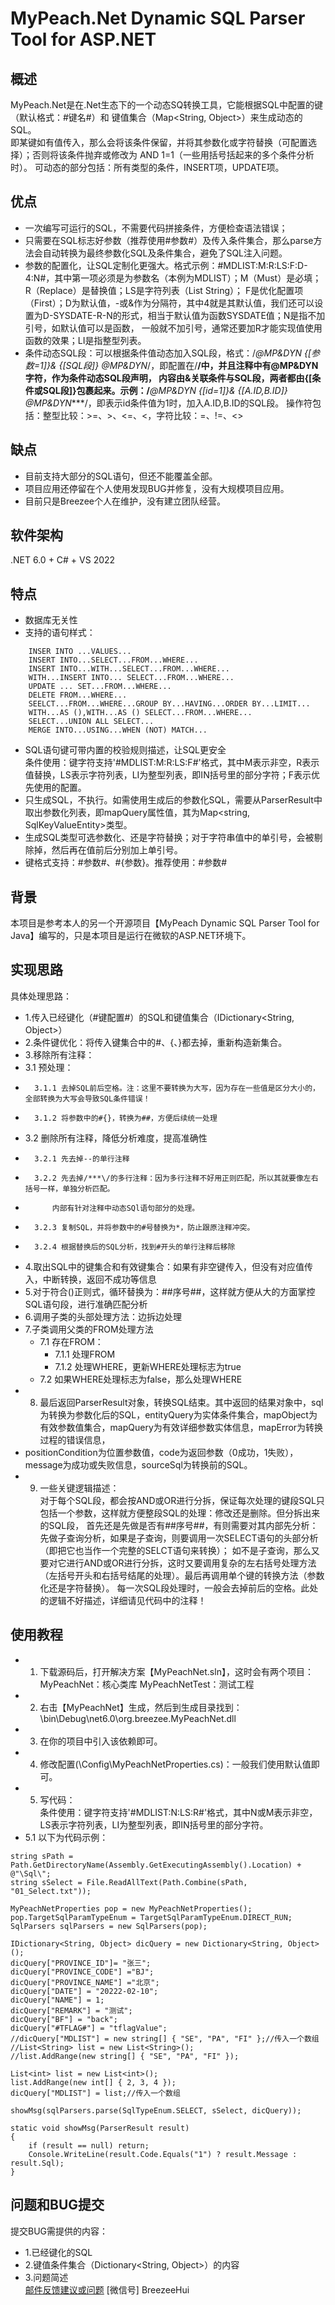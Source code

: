 # MyPeach.Net Dynamic SQL Parser Tool for ASP.NET

## 概述
MyPeach.Net是在.Net生态下的一个动态SQ转换工具，它能根据SQL中配置的键（默认格式：#键名#）和 键值集合（Map<String, Object>）来生成动态的SQL。  
即某键如有值传入，那么会将该条件保留，并将其参数化或字符替换（可配置选择）；否则将该条件抛弃或修改为 AND 1=1（一些用括号括起来的多个条件分析时）。
可动态的部分包括：所有类型的条件，INSERT项，UPDATE项。
## 优点
* 一次编写可运行的SQL，不需要代码拼接条件，方便检查语法错误；
* 只需要在SQL标志好参数（推荐使用#参数#）及传入条件集合，那么parse方法会自动转换为最终参数化SQL及条件集合，避免了SQL注入问题。
* 参数的配置化，让SQL定制化更强大。格式示例：#MDLIST:M:R:LS:F:D-4:N#，其中第一项必须是为参数名（本例为MDLIST）；M（Must）是必填；R（Replace）是替换值；LS是字符列表（List String）；
F是优化配置项（First）；D为默认值，-或&作为分隔符，其中4就是其默认值，我们还可以设置为D-SYSDATE-R-N的形式，相当于默认值为函数SYSDATE值；N是指不加引号，如默认值可以是函数，
一般就不加引号，通常还要加R才能实现值使用函数的效果；LI是指整型列表。
* 条件动态SQL段：可以根据条件值动态加入SQL段，格式：/*@MP&DYN {[参数=1]}& {[SQL段]}  @MP&DYN*/，即配置在/**/中，并且注释中有@MP&DYN字符，作为条件动态SQL段声明，
内容由&关联条件与SQL段，两者都由{[条件或SQL段]}包裹起来。示例：/***@MP&DYN {[id=1]}& {[A.ID,B.ID]}  @MP&DYN****/，即表示id条件值为1时，加入A.ID,B.ID的SQL段。
操作符包括：整型比较：>=、>、<=、<，字符比较：=、!=、<>
## 缺点
* 目前支持大部分的SQL语句，但还不能覆盖全部。
* 项目应用还停留在个人使用发现BUG并修复，没有大规模项目应用。
* 目前只是Breezee个人在维护，没有建立团队经营。

## 软件架构
.NET 6.0 + C# + VS 2022

## 特点
* 数据库无关性
* 支持的语句样式：
```
    INSER INTO ...VALUES... 
    INSERT INTO...SELECT...FROM...WHERE... 
    INSERT INTO...WITH...SELECT...FROM...WHERE... 
    WITH...INSERT INTO... SELECT...FROM...WHERE... 
    UPDATE ... SET...FROM...WHERE...  
    DELETE FROM...WHERE...  
    SEELCT...FROM...WHERE...GROUP BY...HAVING...ORDER BY...LIMIT...  
    WITH...AS (),WITH...AS () SELECT...FROM...WHERE...
    SELECT...UNION ALL SELECT... 
    MERGE INTO...USING...WHEN (NOT) MATCH...
```
* SQL语句键可带内置的校验规则描述，让SQL更安全  
  条件使用：键字符支持'#MDLIST:M:R:LS:F#'格式，其中M表示非空，R表示值替换，LS表示字符列表，LI为整型列表，即IN括号里的部分字符；F表示优先使用的配置。  
* 只生成SQL，不执行。如需使用生成后的参数化SQL，需要从ParserResult中取出参数化列表，即mapQuery属性值，其为Map<string, SqlKeyValueEntity>类型。  
* 生成SQL类型可选参数化、还是字符替换；对于字符串值中的单引号，会被剔除掉，然后再在值前后分别加上单引号。
* 键格式支持：#参数#、#{参数}。推荐使用：#参数#
## 背景
本项目是参考本人的另一个开源项目【MyPeach Dynamic SQL Parser Tool for Java】编写的，只是本项目是运行在微软的ASP.NET环境下。

## 实现思路
具体处理思路：
* 1.传入已经键化（#键配置#）的SQL和键值集合（IDictionary<String, Object>）
* 2.条件键优化：将传入键集合中的#、{、}都去掉，重新构造新集合。
* 3.移除所有注释：
*   3.1 预处理：
*       3.1.1 去掉SQL前后空格。注：这里不要转换为大写，因为存在一些值是区分大小的，全部转换为大写会导致SQL条件错误！
*       3.1.2 将参数中的#{}，转换为##，方便后续统一处理
*   3.2 删除所有注释，降低分析难度，提高准确性
*       3.2.1 先去掉--的单行注释
*       3.2.2 先去掉/***\/的多行注释：因为多行注释不好用正则匹配，所以其就要像左右括号一样，单独分析匹配。
*           内部有针对注释中动态SQl语句部分的处理。
*       3.2.3 复制SQL，并将参数中的#号替换为*，防止跟原注释冲突。
*       3.2.4 根据替换后的SQL分析，找到#开头的单行注释后移除
* 4.取出SQL中的键集合和有效键集合：如果有非空键传入，但没有对应值传入，中断转换，返回不成功等信息
* 5.对于符合()正则式，循环替换为：##序号##，这样就方便从大的方面掌控SQL语句段，进行准确匹配分析
* 6.调用子类的头部处理方法：边拆边处理  
* 7.子类调用父类的FROM处理方法
  * 7.1 存在FROM：  
    * 7.1.1 处理FROM  
    * 7.1.2 处理WHERE，更新WHERE处理标志为true  
  * 7.2 如果WHERE处理标志为false，那么处理WHERE  
* 8. 最后返回ParserResult对象，转换SQL结束。其中返回的结果对象中，sql为转换为参数化后的SQL，entityQuery为实体条件集合，mapObject为有效参数值集合，mapQuery为有效详细参数实体信息，mapError为转换过程的错误信息，
*    positionCondition为位置参数值，code为返回参数（0成功，1失败），message为成功或失败信息，sourceSql为转换前的SQL。
* 9. 一些关键逻辑描述：  
   对于每个SQL段，都会按AND或OR进行分拆，保证每次处理的键段SQL只包括一个参数，这样就方便整段SQL的处理：修改还是删除。但分拆出来的SQL段， 
   首先还是先做是否有##序号##，有则需要对其内部先分析：先做子查询分析，如果是子查询，则要调用一次SELECT语句的头部分析（即把它也当作一个完整的SELCT语句来转换）；
   如不是子查询，那么又要对它进行AND或OR进行分拆，这时又要调用复杂的左右括号处理方法（左括号开头和右括号结尾的处理）。最后再调用单个键的转换方法（参数化还是字符替换）。
   每一次SQL段处理时，一般会去掉前后的空格。此处的逻辑不好描述，详细请见代码中的注释！

## 使用教程
* 1. 下载源码后，打开解决方案【MyPeachNet.sln】，这时会有两个项目：
     MyPeachNet：核心类库
     MyPeachNetTest：测试工程
* 2. 右击【MyPeachNet】生成，然后到生成目录找到：
     \bin\Debug\net6.0\org.breezee.MyPeachNet.dll
* 3. 在你的项目中引入该依赖即可。  
* 4. 修改配置(\Config\MyPeachNetProperties.cs)：一般我们使用默认值即可。
* 5. 写代码：  
     条件使用：键字符支持'#MDLIST:N:LS:R#'格式，其中N或M表示非空，LS表示字符列表，LI为整型列表，即IN括号里的部分字符。
* 5.1 以下为代码示例：
```
string sPath = Path.GetDirectoryName(Assembly.GetExecutingAssembly().Location) + @"\Sql\";
string sSelect = File.ReadAllText(Path.Combine(sPath, "01_Select.txt"));

MyPeachNetProperties pop = new MyPeachNetProperties();
pop.TargetSqlParamTypeEnum = TargetSqlParamTypeEnum.DIRECT_RUN;
SqlParsers sqlParsers = new SqlParsers(pop);

IDictionary<String, Object> dicQuery = new Dictionary<String, Object>();
dicQuery["PROVINCE_ID"]= "张三";
dicQuery["PROVINCE_CODE"] ="BJ";
dicQuery["PROVINCE_NAME"] ="北京";
dicQuery["DATE"] = "20222-02-10";
dicQuery["NAME"] = 1;
dicQuery["REMARK"] = "测试";
dicQuery["BF"] = "back";
dicQuery["#TFLAG#"] = "tflagValue";
//dicQuery["MDLIST"] = new string[] { "SE", "PA", "FI" };//传入一个数组
//List<String> list = new List<String>();
//list.AddRange(new string[] { "SE", "PA", "FI" });

List<int> list = new List<int>();
list.AddRange(new int[] { 2, 3, 4 });
dicQuery["MDLIST"] = list;//传入一个数组

showMsg(sqlParsers.parse(SqlTypeEnum.SELECT, sSelect, dicQuery));

static void showMsg(ParserResult result)
{
    if (result == null) return;
    Console.WriteLine(result.Code.Equals("1") ? result.Message : result.Sql);
}
````

## 问题和BUG提交
提交BUG需提供的内容：
* 1.已经键化的SQL
* 2.键值条件集合（Dictionary<String, Object>）的内容
* 3.问题简述  
  [邮件反馈建议或问题](guo7892000@126.com)
  [微信号] BreezeeHui